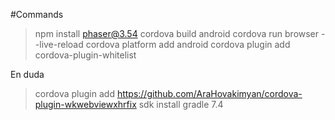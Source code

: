 #Commands 

>
>  npm install phaser@3.54
>  cordova build android
>  cordova run browser --live-reload
>  cordova platform add android
>  cordova plugin add cordova-plugin-whitelist

En duda

>
> cordova plugin add https://github.com/AraHovakimyan/cordova-plugin-wkwebviewxhrfix
> sdk install gradle 7.4
>